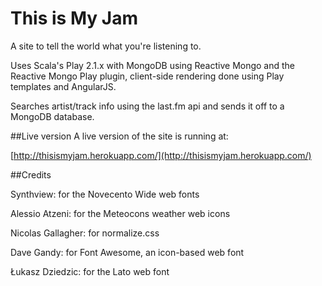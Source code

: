 This is My Jam
===

A site to tell the world what you're listening to.

Uses Scala's Play 2.1.x with MongoDB using Reactive Mongo and the Reactive Mongo Play plugin, client-side rendering done using Play templates and AngularJS.

Searches artist/track info using the last.fm api and sends it off to a MongoDB database.

##Live version
A live version of the site is running at:

[http://thisismyjam.herokuapp.com/](http://thisismyjam.herokuapp.com/)

##Credits

Synthview: for the Novecento Wide web fonts

Alessio Atzeni: for the Meteocons weather web icons

Nicolas Gallagher: for normalize.css

Dave Gandy: for Font Awesome, an icon-based web font

Łukasz Dziedzic: for the Lato web font 
